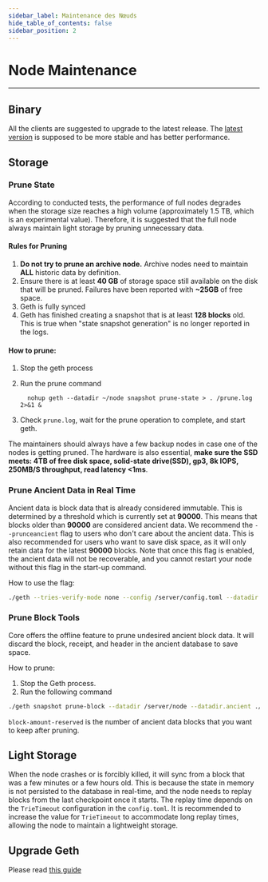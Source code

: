 ```yaml
---
sidebar_label: Maintenance des Nœuds
hide_table_of_contents: false
sidebar_position: 2
---
```


# Node Maintenance

---

## Binary

All the clients are suggested to upgrade to the latest release. The [latest version](https://github.com/coredao-org/core-chain/releases/latest) is supposed to be more stable and has better performance.

## Storage

### Prune State

According to conducted tests, the performance of full nodes degrades when the storage size reaches a high volume (approximately 1.5 TB, which is an experimental value). Therefore, it is suggested that the full node always maintain light storage by pruning unnecessary data.

#### Rules for Pruning

1. **Do not try to prune an archive node.** Archive nodes need to maintain **ALL** historic data by definition.
2. Ensure there is at least **40 GB** of storage space still available on the disk that will be pruned. Failures have been reported with **~25GB** of free space.
3. Geth is fully synced
4. Geth has finished creating a snapshot that is at least **128 blocks** old. This is true when "state snapshot generation" is no longer reported in the logs.

#### How to prune:

1. Stop the geth process

2. Run the prune command

   `  nohup geth --datadir ~/node snapshot prune-state > . /prune.log 2>&1 &`

3. Check `prune.log`, wait for the prune operation to complete, and start geth.

The maintainers should always have a few backup nodes in case one of the nodes is getting pruned. The hardware is also essential, **make sure the SSD meets: 4TB of free disk space, solid-state drive(SSD), gp3, 8k IOPS, 250MB/S throughput, read latency \<1ms**.

### Prune Ancient Data in Real Time

Ancient data is block data that is already considered immutable. This is determined by a threshold which is currently set at **90000**. This means that blocks older than **90000** are considered ancient data. We recommend the `--prunceancient` flag to users who don't care about the ancient data. This is also recommended for users who want to save disk space, as it will only retain data for the latest **90000** blocks.  Note that once this flag is enabled, the ancient data will not be recoverable, and you cannot restart your node without this flag in the start-up command.

How to use the flag:

```bash
./geth --tries-verify-mode none --config /server/config.toml --datadir /server/node --cache 8000 --rpc.allow-unprotected-txs --txlookuplimit 0 --pruneancient=true --syncmode=full
```

### Prune Block Tools

Core offers the offline feature to prune undesired ancient block data. It will discard the block, receipt, and header in the ancient database to save space.

How to prune:

1. Stop the Geth process.
2. Run the following command

```bash
./geth snapshot prune-block --datadir /server/node --datadir.ancient ./chaindata/ancient --block-amount-reserved 1024
```

`block-amount-reserved` is the number of ancient data blocks that you want to keep after pruning.

## Light Storage

When the node crashes or is forcibly killed, it will sync from a block that was a few minutes or a few hours old. This is because the state in memory is not persisted to the database in real-time, and the node needs to replay blocks from the last checkpoint once it starts. The replay time depends on the `TrieTimeout` configuration in the `config.toml`. It is recommended to increase the value for `TrieTimeout` to accommodate long replay times, allowing the node to maintain a lightweight storage.

## Upgrade Geth

Please read [this guide](network-upgrade.md)

